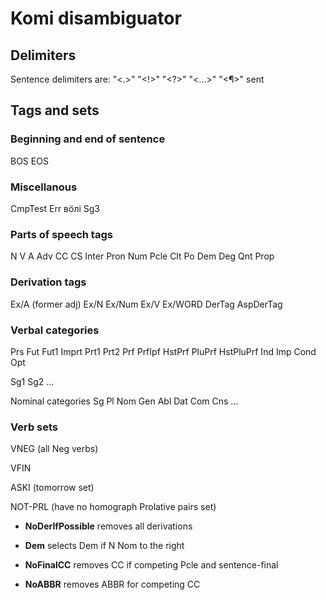 
# Komi disambiguator

## Delimiters 

Sentence delimiters are: "<.>" "<!>" "<?>" "<...>" "<¶>" sent


## Tags and sets 



### Beginning and end of sentence	
BOS
EOS

### Miscellanous

CmpTest
Err
вӧлі Sg3

### Parts of speech tags
N
V
A
Adv
CC
CS
Inter
Pron
Num
Pcle
Clt
Po
Dem
Deg
Qnt
Prop

### Derivation tags
Ex/A (former adj)
Ex/N
Ex/Num
Ex/V
Ex/WORD
DerTag
AspDerTag



### Verbal categories
Prs
Fut
Fut1
Imprt
Prt1
Prt2
Prf
PrfIpf
HstPrf
PluPrf
HstPluPrf
Ind
Imp
Cond
Opt

Sg1
Sg2
...



Nominal categories
Sg
Pl
Nom
Gen
Abl
Dat
Com 
Cns
...





















### Verb sets
VNEG (all Neg verbs)

VFIN


ASKI (tomorrow set)


NOT-PRL (have no homograph Prolative pairs set)








* **NoDerIfPossible** removes all derivations


* **Dem** selects Dem if N Nom to the right











* **NoFinalCC** removes CC if competing Pcle and sentence-final
* **NoABBR** removes ABBR for competing CC






















































































































